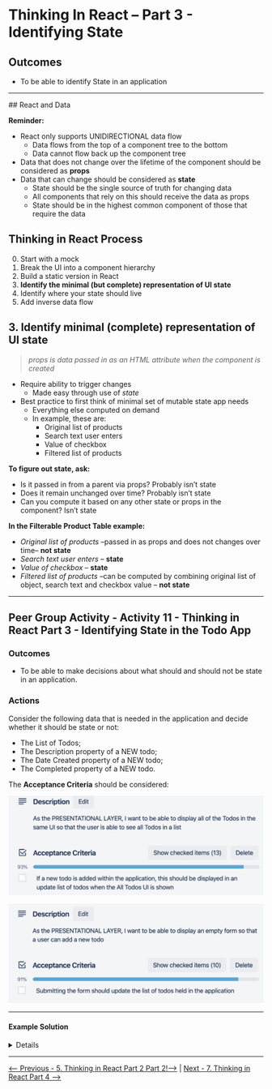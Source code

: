 # Thinking In React – Part 3 - Identifying State

## Outcomes

- To be able to identify State in an application

---

## React and Data

**Reminder:**

- React only supports UNIDIRECTIONAL data flow
  - Data flows from the top of a component tree to the bottom
  - Data cannot flow back up the component tree
- Data that does not change over the lifetime of the component should be considered as **props**
- Data that can change should be considered as **state**
  - State should be the single source of truth for changing data
  - All components that rely on this should receive the data as props
  - State should be in the highest common component of those that require the data

## Thinking in React Process

0. Start with a mock
1. Break the UI into a component hierarchy
2. Build a static version in React
3. **Identify the minimal \(but complete\) representation of UI state**
4. Identify where your state should live
5. Add inverse data flow

## 3\. Identify minimal \(complete\) representation of UI state

>_props is data passed in as an HTML attribute when the component is created_

- Require ability to trigger changes
  - Made easy through use of *state*
- Best practice to first think of minimal set of mutable state app needs
  - Everything else computed on demand
  - In example\, these are:
    - Original list of products
    - Search text user enters
    - Value of checkbox
    - Filtered list of products

**To figure out state\, ask:**

- Is it passed in from a parent via props? Probably isn’t state
- Does it remain unchanged over time? Probably isn’t state
- Can you compute it based on any other state or props in the component? Isn’t state

**In the Filterable Product Table example:**

- _Original list of products_ –passed in as props and does not changes over time– __not state__
- _Search text user enters_ – __state__
- _Value of checkbox_ – __state__
- _Filtered list of products_ –can be computed by combining original list of object\, search text and checkbox value – __not state__

---

## Peer Group Activity - Activity 11 - Thinking in React Part 3 - Identifying State in the Todo App

### Outcomes

- To be able to make decisions about what should and should not be state in an application.

### Actions

Consider the following data that is needed in the application and decide
whether it should be state or not:

- The List of Todos;
- The Description property of a NEW todo;
- The Date Created property of a NEW todo;
- The Completed property of a NEW todo.

The **Acceptance Criteria** should be considered:

![All Todos acceptance criteria](img/AcceptanceCriteriAllTodosGeneral.png)

![Add Todo acceptance criteria](img/AddTodoAC.png)

---

#### Example Solution

<details>

Note that this is not necessarily the \'right\' answer, it is one of
several possibilities:

**List of Todos**
*Does it remain unchanged over time?*

According to the new Acceptance Criteria, this list may change as a result of the user adding new todos when they are using the application. On this basis, this data needs to be held in state at this point in the application development.  

It is not passed in from a parent via props and it cannot be computed based on any other state or props.  

**The Description property of a new Todo**  
*Does it remain unchanged over time?* 

As the description of a new Todo is provided by user input on the form, this is likely to change over time as the user will input text on the form. On this basis, this data needs to be held in state so that it is available for the process of adding a new Todo.  It is not passed in from a parent via props and it cannot be computed based on any other state or props.  

**The Date Created property of a new Todo**  
*Does it remain unchanged over time?*  

As the value of time increments as the application is used and the time is required for recording when the todo was created, this needs to be held in state so that the most current value can be used when submitting a new todo.  It is not passed in from a parent via props and it cannot be computed based on any other state or props.  

**The Completed property of a new Todo**  
*Does it remain unchanged over time?*  

All new todos to the list will start with a false completed property when they are created. As the application currently has no mechanism to update/edit a todo, this property will not change over time and therefore does not need to be stored in state as a result of this question.  Essentially, it can be computed based on other data within the application - in this case it will be a constant of false!

</details>

---

[&lt;-- Previous - 5. Thinking in React Part 2 Part 2!--&gt;](5-ThinkingInReactPart2Part2.md) | [Next - 7. Thinking in React Part 4 --&gt;](7-ThinkingInReactPart4.md)